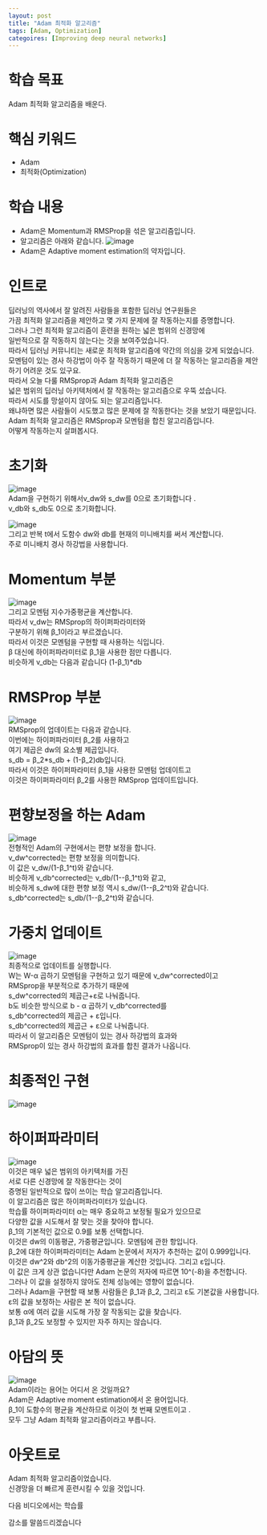 ```yaml
---
layout: post
title: "Adam 최적화 알고리즘"
tags: [Adam, Optimization]
categoires: [Improving deep neural networks]
---
```


# 학습 목표
Adam 최적화 알고리즘을 배운다.

# 핵심 키워드
* Adam
* 최적화(Optimization)

# 학습 내용
* Adam은 Momentum과 RMSProp을 섞은 알고리즘입니다.
* 알고리즘은 아래와 같습니다.
![image](https://user-images.githubusercontent.com/50114210/65747736-23b79800-e13d-11e9-83fc-11a42ac4b313.png)           
* Adam은 Adaptive moment estimation의 약자입니다.

# 인트로 
딥러닝의 역사에서 잘 알려진 사람들을 포함한 딥러닝 연구원들은           
가끔 최적화 알고리즘을 제안하고 몇 가지 문제에 잘 작동하는지를 증명합니다.           
그러나 그런 최적화 알고리즘이 훈련을 원하는 넓은 범위의 신경망에           
일반적으로 잘 작동하지 않는다는 것을 보여주었습니다.           
따라서 딥러닝 커뮤니티는 새로운 최적화 알고리즘에 약간의 의심을 갖게 되었습니다.            
모멘텀이 있는 경사 하강법이 아주 잘 작동하기 때문에
더 잘 작동하는 알고리즘을 제안하기 어려운 것도 있구요.              
따라서 오늘 다룰 RMSprop과 Adam 최적화 알고리즘은           
넓은 범위의 딥러닝 아키텍처에서 잘 작동하는 알고리즘으로 우뚝 섰습니다.          
따라서 시도를 망설이지 않아도 되는 알고리즘입니다.             
왜냐하면 많은 사람들이 시도했고 많은 문제에 잘 작동한다는 것을 보았기 때문입니다.              
Adam 최적화 알고리즘은 RMSprop과 모멘텀을 합친 알고리즘입니다.            
어떻게 작동하는지 살펴봅시다.           

# 초기화 
![image](https://user-images.githubusercontent.com/50114210/65748127-29fa4400-e13e-11e9-8b94-abb907083d3e.png)         
Adam을 구현하기 위해서v_dw와 s_dw를 0으로 초기화합니다 .           
v_db와 s_db도 0으로 초기화합니다.                

![image](https://user-images.githubusercontent.com/50114210/65748159-3c747d80-e13e-11e9-9463-2519dc23f4f4.png)        
그리고 반복 t에서 도함수 dw와 db를 현재의 미니배치를 써서 계산합니다.          
주로 미니배치 경사 하강법을 사용합니다.           

# Momentum 부분
![image](https://user-images.githubusercontent.com/50114210/65748241-6a59c200-e13e-11e9-90f7-21360c9d29eb.png)         
그리고 모멘텀 지수가중평균을 계산합니다.           
따라서 v_dw는 RMSprop의 하이퍼파라미터와            
구분하기 위해 β_1이라고 부르겠습니다.               
따라서 이것은 모멘텀을 구현할 때 사용하는 식입니다.           
β 대신에 하이퍼파라미터로 β_1을 사용한 점만 다릅니다.            
비슷하게 v_db는 다음과 같습니다 (1-β_1)*db        

# RMSProp 부분
![image](https://user-images.githubusercontent.com/50114210/65748273-80678280-e13e-11e9-9cf8-76d171f665a4.png)          
RMSprop의 업데이트는 다음과 같습니다.           
이번에는 하이퍼파라미터 β_2를 사용하고           
여기 제곱은 dw의 요소별 제곱입니다.          
s_db = β_2*s_db + (1-β_2)db입니다.            
따라서 이것은 하이퍼파라미터 β_1을 사용한 모멘텀 업데이트고            
이것은 하이퍼파라미터 β_2를 사용한 RMSprop 업데이트입니다.     

# 편향보정을 하는 Adam
![image](https://user-images.githubusercontent.com/50114210/65748296-9117f880-e13e-11e9-938a-f5ddec8d8a51.png)           
전형적인 Adam의 구현에서는 편향 보정을 합니다.            
v_dw^corrected는 편향 보정을 의미합니다.          
이 값은 v_dw/(1-β_1^t)와 같습니다.           
비슷하게 v_db^corrected는 v_db/(1--β_1^t)와 같고,       
비슷하게 s_dw에 대한 편향 보정 역시 s_dw/(1--β_2^t)와 같습니다.           
s_db^corrected는 s_db/(1--β_2^t)와 같습니다.             

# 가중치 업데이트 
![image](https://user-images.githubusercontent.com/50114210/65748331-a12fd800-e13e-11e9-9118-80dcbcef8bd0.png)           
최종적으로 업데이트를 실행합니다.            
W는 W-α 곱하기 모멘텀을 구현하고 있기 때문에 v_dw^corrected이고             
RMSprop을 부분적으로 추가하기 때문에            
s_dw^corrected의 제곱근+ε로 나눠줍니다.           
b도 비슷한 방식으로 b - α 곱하기 v_db^corrected를          
s_db^corrected의 제곱근 + ε입니다.             
s_db^corrected의 제곱근 + ε으로 나눠줍니다.           
따라서 이 알고리즘은 모멘텀이 있는 경사 하강법의 효과와            
RMSprop이 있는 경사 하강법의 효과를 합친 결과가 나옵니다.          

# 최종적인 구현
![image](https://user-images.githubusercontent.com/50114210/65748371-c1f82d80-e13e-11e9-99a9-66a2fff79914.png)      

# 하이퍼파라미터
![image](https://user-images.githubusercontent.com/50114210/65748423-e227ec80-e13e-11e9-9905-9ea8baa73a24.png)           
이것은 매우 넓은 범위의 아키텍처를 가진       
서로 다른 신경망에 잘 작동한다는 것이          
증명된 일반적으로 많이 쓰이는 학습 알고리즘입니다.             
이 알고리즘은 많은 하이퍼파라미터가 있습니다.         
학습률 하이퍼파라미터 α는 매우 중요하고 보정될 필요가 있으므로             
다양한 값을 시도해서 잘 맞는 것을 찾아야 합니다.         
β_1의 기본적인 값으로 0.9를 보통 선택합니다.           
이것은 dw의 이동평균, 가중평균입니다. 모멘텀에 관한 항입니다.            
β_2에 대한 하이퍼파라미터는 Adam 논문에서 저자가 추천하는 값이 0.999입니다.                 
이것은 dw^2와 db^2의 이동가중평균을 계산한 것입니다. 그리고 ε입니다.             
이 값은 크게 상관 없습니다만 Adam 논문의 저자에 따르면 10^(-8)을 추천합니다.             
그러나 이 값을 설정하지 않아도 전체 성능에는 영향이 없습니다.            
그러나 Adam을 구현할 때 보통 사람들은 β_1과 β_2, 그리고 ε도 기본값을 사용합니다.                  
ε의 값을 보정하는 사람은 본 적이 없습니다.               
보통 α에 여러 값을 시도해 가장 잘 작동되는 값을 찾습니다.             
β_1과 β_2도 보정할 수 있지만 자주 하지는 않습니다.             

# 아담의 뜻
![image](https://user-images.githubusercontent.com/50114210/65748443-ec49eb00-e13e-11e9-9b6a-e8b84a00189f.png)         
Adam이라는 용어는 어디서 온 것일까요?          
Adam은 Adaptive moment estimation에서 온 용어입니다.             
β_1이 도함수의 평균을 계산하므로 이것이 첫 번째 모멘트이고    .               
모두 그냥 Adam 최적화 알고리즘이라고 부릅니다.        

# 아웃트로
Adam 최적화 알고리즘이었습니다.         
신경망을 더 빠르게 훈련시킬 수 있을 것입니다.         

다음 비디오에서는 학습률

감소를 말씀드리겠습니다

